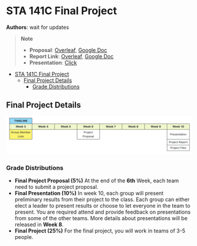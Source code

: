 # STA 141C Final Project
**Authors**: wait for updates
> **Note**
>
> * **Proposal**: [Overleaf](https://www.overleaf.com/9511722223kbdqxmwybcfd), [Google Doc](https://docs.google.com/document/d/1dcO3OXuVgp5WP37fM8YsEkzJwXTj8SWeJz0VrOypLmI/edit?usp=sharing)
> * **Report Link**: [Overleaf](https://www.overleaf.com/3624512345cpgpgkhmhhgz), [Google Doc](https://docs.google.com/document/d/1O6-xgb9vxj_4k-UZL5II3unEeGhPr-5oWcNJRvrE7CU/edit?usp=sharing)
> * **Presentation**: [Click]()

- [STA 141C Final Project](#sta-141c-final-project)
  - [Final Project Details](#final-project-details)
    - [Grade Distributions](#grade-distributions)


## Final Project Details
![](images/2023-01-28-17-19-37.png)
### Grade Distributions
* **Final Project Proposal (5%)** At the end of the **6th** Week, each team need to submit a project proposal.
* **Final Presentation (10%)** In week 10, each group will present preliminary results from their project to the class. Each group can either elect a leader to present results or choose to let everyone in the team to present. You are required attend and provide feedback on presentations from some of the other teams. More details about presentations will be released in **Week 8**.
* **Final Project (25%)** For the final project, you will work in teams of 3-5 people.